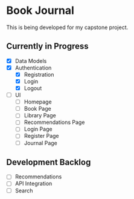 # Book Journal

This is being developed for my capstone project.

## Currently in Progress

- [X] Data Models
- [X] Authentication
  - [X] Registration
  - [X] Login
  - [X] Logout
- [ ] UI
  - [ ] Homepage
  - [ ] Book Page
  - [ ] Library Page
  - [ ] Recommendations Page
  - [ ] Login Page
  - [ ] Register Page
  - [ ] Journal Page

## Development Backlog

- [ ] Recommendations
- [ ] API Integration
- [ ] Search
